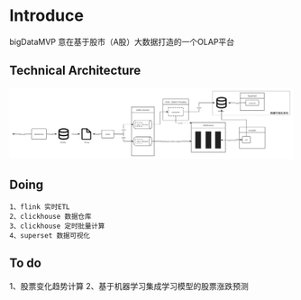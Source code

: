 # Introduce
bigDataMVP 意在基于股市（A股）大数据打造的一个OLAP平台


## Technical Architecture
![arch](res/arch.png)

## Doing
```
1、flink 实时ETL 
2、clickhouse 数据仓库
3、clickhouse 定时批量计算
4、superset 数据可视化
```

## To do
1、股票变化趋势计算
2、基于机器学习集成学习模型的股票涨跌预测
